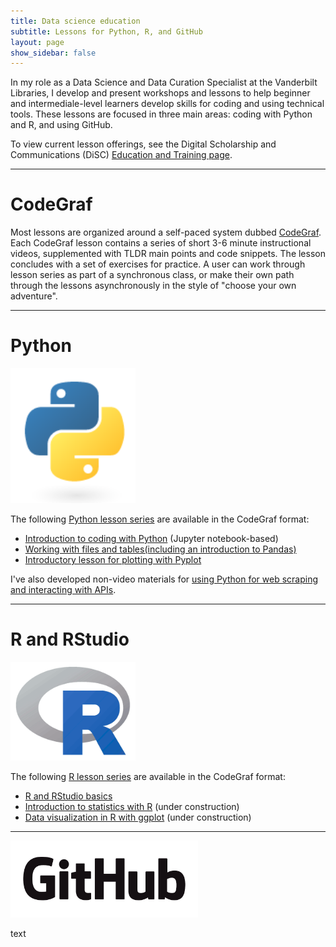 ```yaml
---
title: Data science education
subtitle: Lessons for Python, R, and GitHub
layout: page
show_sidebar: false
---
```


In my role as a Data Science and Data Curation Specialist at the Vanderbilt Libraries, I develop and present workshops and lessons to help beginner and intermediale-level learners develop skills for coding and using technical tools. These lessons are focused in three main areas: coding with Python and R, and using GitHub.

To view current lesson offerings, see the Digital Scholarship and Communications (DiSC) [Education and Training page](https://www.library.vanderbilt.edu/disc/workshops).

------

# CodeGraf

Most lessons are organized around a self-paced system dubbed [CodeGraf](http://vanderbi.lt/codegraf). Each CodeGraf lesson contains a series of short 3-6 minute instructional videos, supplemented with TLDR main points and code snippets. The lesson concludes with a set of exercises for practice. A user can work through lesson series as part of a synchronous class, or make their own path through the lessons asynchronously in the style of "choose your own adventure".

------

# Python

<img src="/img/python-logo-cropped.png" alt="Python logo" width="200"><br/>

The following [Python lesson series](https://heardlibrary.github.io/digital-scholarship/script/codegraf/python/) are available in the CodeGraf format:

- [Introduction to coding with Python](https://heardlibrary.github.io/digital-scholarship/script/codegraf/python/intro/) (Jupyter notebook-based)
- [Working with files and tables(including an introduction to Pandas)](https://heardlibrary.github.io/digital-scholarship/script/codegraf/python/filestables/)
- [Introductory lesson for plotting with Pyplot](https://heardlibrary.github.io/digital-scholarship/script/codegraf/010/)

I've also developed non-video materials for [using Python for web scraping and interacting with APIs](https://heardlibrary.github.io/digital-scholarship/script/python/archive/#archive-of-apiweb-scraping-lessons---fall-2019). 


------

# R and RStudio

<img src="/img/r-logo-cropped.png" alt="R logo" width="200"><br/>

The following [R lesson series](https://heardlibrary.github.io/digital-scholarship/script/codegraf/r/) are available in the CodeGraf format:

- [R and RStudio basics](https://heardlibrary.github.io/digital-scholarship/script/codegraf/r/basics/)
- [Introduction to statistics with R](https://heardlibrary.github.io/digital-scholarship/script/codegraf/r/stats/) (under construction)
- [Data visualization in R with ggplot](https://heardlibrary.github.io/digital-scholarship/script/codegraf/r/ggplot/) (under construction)


------

<img src="/img/GitHub_Logo_on_white.png" alt="GitHub logo" width="300"><br/>

text
